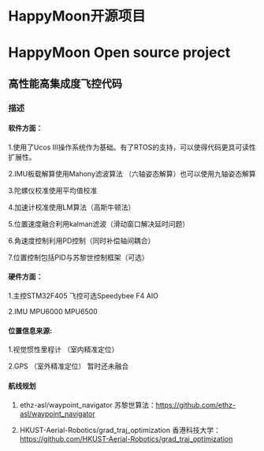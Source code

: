 # HappyMoon开源项目
# HappyMoon Open source project

## 高性能高集成度飞控代码
### 描述
#### 软件方面：

1.使用了Ucos III操作系统作为基础。有了RTOS的支持，可以使得代码更具可读性扩展性。

2.IMU板载解算使用Mahony滤波算法 （六轴姿态解算）也可以使用九轴姿态解算

3.陀螺仪校准使用平均值校准

4.加速计校准使用LM算法（高斯牛顿法）

5.位置速度融合利用kalman滤波（滑动窗口解决延时问题）

6.角速度控制利用PD控制（同时补偿轴间耦合）

7.位置控制包括PID与苏黎世控制框架（可选）

#### 硬件方面：

1.主控STM32F405 飞控可选Speedybee F4 AIO

2.IMU MPU6000 MPU6500

#### 位置信息来源: 

1.视觉惯性里程计 （室内精准定位）

2.GPS （室外精准定位） 暂时还未融合

#### 航线规划

1. ethz-asl/waypoint_navigator 苏黎世算法：https://github.com/ethz-asl/waypoint_navigator

2. HKUST-Aerial-Robotics/grad_traj_optimization 香港科技大学：https://github.com/HKUST-Aerial-Robotics/grad_traj_optimization













